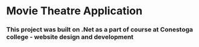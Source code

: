 # Movie Theatre Application

### This project was built on .Net as a part of course at Conestoga college - website design and development
